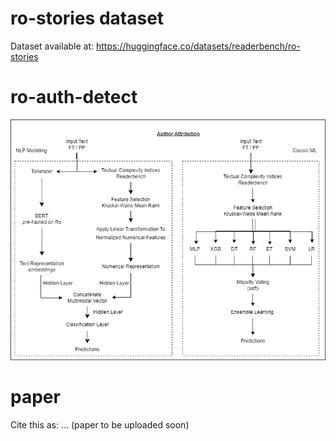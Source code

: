 # ro-stories dataset

Dataset available at: https://huggingface.co/datasets/readerbench/ro-stories

# ro-auth-detect

![AA](https://github.com/readerbench/ro-auth-detect/blob/5acf9864552927864e58dca2b6b5f73f9f87b477/AA_method.png)

# paper

Cite this as: ...
(paper to be uploaded soon)
